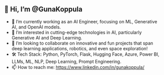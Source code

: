 ## 👋 Hi, I’m @GunaKoppula

- 🔭 I’m currently working as an AI Engineer, focusing on ML, Generative AI, and OpenAI models.
- 👀 I’m interested in cutting-edge technologies in AI, particularly Generative AI and Deep Learning.
- 👯 I’m looking to collaborate on innovative and fun projects that span deep learning applications, robotics, and even space exploration!
- 🛠️ Tech Stack: Python, PyTorch, Flask, Hugging Face, Azure, Power BI, LLMs, ML, NLP, Deep Learning, Prompt Engineering.
- 📫 How to reach me: https://www.linkedin.com/in/gunakoppula/
